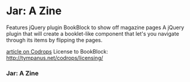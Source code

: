 
Jar: A Zine
=========

Features jQuery plugin BookBlock to show off magazine pages
A jQuery plugin that will create a booklet-like component that let's you navigate through its items by flipping the pages.

[article on Codrops](http://tympanus.net/codrops/2012/09/03/bookblock-a-content-flip-plugin/)
License to BookBlock: http://tympanus.net/codrops/licensing/

### Jar: A Zine
